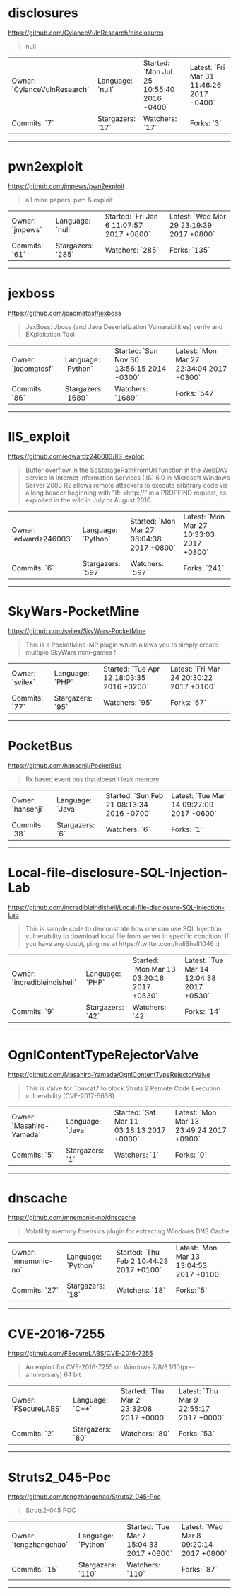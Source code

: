 # disclosures

https://github.com/CylanceVulnResearch/disclosures
<blockquote>
null
</blockquote>

<table>
<tr><td>Owner: `CylanceVulnResearch`</td>
    <td>Language: `null`</td>
    <td>Started: `Mon Jul 25 10:55:40 2016 -0400`</td>
    <td>Latest: `Fri Mar 31 11:46:26 2017 -0400`</td></tr>
<tr><td>Commits: `7`</td>
    <td>Stargazers: `17`</td>
    <td>Watchers: `17`</td>
    <td>Forks: `3`</td></tr>
</table>

---

# pwn2exploit

https://github.com/jmpews/pwn2exploit
<blockquote>
all mine papers, pwn &amp; exploit
</blockquote>

<table>
<tr><td>Owner: `jmpews`</td>
    <td>Language: `null`</td>
    <td>Started: `Fri Jan 6 11:07:57 2017 +0800`</td>
    <td>Latest: `Wed Mar 29 23:19:39 2017 +0800`</td></tr>
<tr><td>Commits: `61`</td>
    <td>Stargazers: `285`</td>
    <td>Watchers: `285`</td>
    <td>Forks: `135`</td></tr>
</table>

---

# jexboss

https://github.com/joaomatosf/jexboss
<blockquote>
JexBoss: Jboss (and Java Deserialization Vulnerabilities) verify and EXploitation Tool
</blockquote>

<table>
<tr><td>Owner: `joaomatosf`</td>
    <td>Language: `Python`</td>
    <td>Started: `Sun Nov 30 13:56:15 2014 -0300`</td>
    <td>Latest: `Mon Mar 27 22:34:04 2017 -0300`</td></tr>
<tr><td>Commits: `86`</td>
    <td>Stargazers: `1689`</td>
    <td>Watchers: `1689`</td>
    <td>Forks: `547`</td></tr>
</table>

---

# IIS_exploit

https://github.com/edwardz246003/IIS_exploit
<blockquote>
Buffer overflow in the ScStoragePathFromUrl function in the WebDAV service in Internet Information Services (IIS) 6.0 in Microsoft Windows Server 2003 R2 allows remote attackers to execute arbitrary code via a long header beginning with &quot;If: &lt;http://&quot; in a PROPFIND request, as exploited in the wild in July or August 2016.
</blockquote>

<table>
<tr><td>Owner: `edwardz246003`</td>
    <td>Language: `Python`</td>
    <td>Started: `Mon Mar 27 08:04:38 2017 +0800`</td>
    <td>Latest: `Mon Mar 27 10:33:03 2017 +0800`</td></tr>
<tr><td>Commits: `6`</td>
    <td>Stargazers: `597`</td>
    <td>Watchers: `597`</td>
    <td>Forks: `241`</td></tr>
</table>

---

# SkyWars-PocketMine

https://github.com/svilex/SkyWars-PocketMine
<blockquote>
This is a PocketMine-MP plugin which allows you to simply create multiple SkyWars mini-games !
</blockquote>

<table>
<tr><td>Owner: `svilex`</td>
    <td>Language: `PHP`</td>
    <td>Started: `Tue Apr 12 18:03:35 2016 +0200`</td>
    <td>Latest: `Fri Mar 24 20:30:22 2017 +0100`</td></tr>
<tr><td>Commits: `77`</td>
    <td>Stargazers: `95`</td>
    <td>Watchers: `95`</td>
    <td>Forks: `67`</td></tr>
</table>

---

# PocketBus

https://github.com/hansenji/PocketBus
<blockquote>
Rx based event bus that doesn't leak memory
</blockquote>

<table>
<tr><td>Owner: `hansenji`</td>
    <td>Language: `Java`</td>
    <td>Started: `Sun Feb 21 08:13:34 2016 -0700`</td>
    <td>Latest: `Tue Mar 14 09:27:09 2017 -0600`</td></tr>
<tr><td>Commits: `38`</td>
    <td>Stargazers: `6`</td>
    <td>Watchers: `6`</td>
    <td>Forks: `1`</td></tr>
</table>

---

# Local-file-disclosure-SQL-Injection-Lab

https://github.com/incredibleindishell/Local-file-disclosure-SQL-Injection-Lab
<blockquote>
This is sample code to demonstrate how one can use SQL Injection vulnerability to download local file from server in specific condition. If you have any doubt, ping me at https://twitter.com/IndiShell1046 :)
</blockquote>

<table>
<tr><td>Owner: `incredibleindishell`</td>
    <td>Language: `PHP`</td>
    <td>Started: `Mon Mar 13 03:20:16 2017 +0530`</td>
    <td>Latest: `Tue Mar 14 12:04:38 2017 +0530`</td></tr>
<tr><td>Commits: `9`</td>
    <td>Stargazers: `42`</td>
    <td>Watchers: `42`</td>
    <td>Forks: `14`</td></tr>
</table>

---

# OgnlContentTypeRejectorValve

https://github.com/Masahiro-Yamada/OgnlContentTypeRejectorValve
<blockquote>
This is Valve for Tomcat7 to block  Struts 2 Remote Code Execution vulnerability (CVE-2017-5638)
</blockquote>

<table>
<tr><td>Owner: `Masahiro-Yamada`</td>
    <td>Language: `Java`</td>
    <td>Started: `Sat Mar 11 03:18:13 2017 +0000`</td>
    <td>Latest: `Mon Mar 13 23:49:24 2017 +0900`</td></tr>
<tr><td>Commits: `5`</td>
    <td>Stargazers: `1`</td>
    <td>Watchers: `1`</td>
    <td>Forks: `0`</td></tr>
</table>

---

# dnscache

https://github.com/mnemonic-no/dnscache
<blockquote>
Volatility memory forensics plugin for extracting Windows DNS Cache
</blockquote>

<table>
<tr><td>Owner: `mnemonic-no`</td>
    <td>Language: `Python`</td>
    <td>Started: `Thu Feb 2 10:44:23 2017 +0100`</td>
    <td>Latest: `Mon Mar 13 13:04:53 2017 +0100`</td></tr>
<tr><td>Commits: `27`</td>
    <td>Stargazers: `18`</td>
    <td>Watchers: `18`</td>
    <td>Forks: `5`</td></tr>
</table>

---

# CVE-2016-7255

https://github.com/FSecureLABS/CVE-2016-7255
<blockquote>
An exploit for CVE-2016-7255 on Windows 7/8/8.1/10(pre-anniversary) 64 bit
</blockquote>

<table>
<tr><td>Owner: `FSecureLABS`</td>
    <td>Language: `C++`</td>
    <td>Started: `Thu Mar 2 23:32:08 2017 +0000`</td>
    <td>Latest: `Thu Mar 9 22:55:17 2017 +0000`</td></tr>
<tr><td>Commits: `2`</td>
    <td>Stargazers: `80`</td>
    <td>Watchers: `80`</td>
    <td>Forks: `53`</td></tr>
</table>

---

# Struts2_045-Poc

https://github.com/tengzhangchao/Struts2_045-Poc
<blockquote>
Struts2-045 POC
</blockquote>

<table>
<tr><td>Owner: `tengzhangchao`</td>
    <td>Language: `Python`</td>
    <td>Started: `Tue Mar 7 15:04:33 2017 +0800`</td>
    <td>Latest: `Wed Mar 8 09:20:14 2017 +0800`</td></tr>
<tr><td>Commits: `15`</td>
    <td>Stargazers: `110`</td>
    <td>Watchers: `110`</td>
    <td>Forks: `87`</td></tr>
</table>

---

